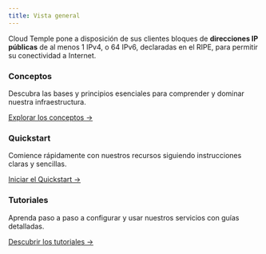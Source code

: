 ```yaml
---
title: Vista general
---
```


Cloud Temple pone a disposición de sus clientes bloques de __direcciones IP públicas__ de al menos 1 IPv4, o 64 IPv6, declaradas en el RIPE, para permitir su conectividad a Internet.

<div class="card-grid">
  <div class="card">
    <h3>Conceptos</h3>
    <p>Descubra las bases y principios esenciales para comprender y dominar nuestra infraestructura.</p>
    <a href="./concepts" class="card-link">Explorar los conceptos &rarr;</a>
  </div>
  <div class="card">
    <h3>Quickstart</h3>
    <p>Comience rápidamente con nuestros recursos siguiendo instrucciones claras y sencillas.</p>
    <a href="./quickstart" class="card-link">Iniciar el Quickstart &rarr;</a>
  </div>
    <div class="card">
    <h3>Tutoriales</h3>
    <p>Aprenda paso a paso a configurar y usar nuestros servicios con guías detalladas.</p>
    <a href="./tutorials" class="card-link">Descubrir los tutoriales &rarr;</a>
  </div>
</div>